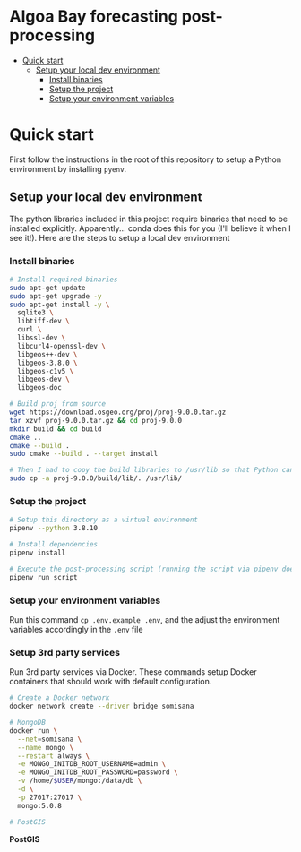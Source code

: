 # Algoa Bay forecasting post-processing

<!-- START doctoc generated TOC please keep comment here to allow auto update -->
<!-- DON'T EDIT THIS SECTION, INSTEAD RE-RUN doctoc TO UPDATE -->

- [Quick start](#quick-start)
  - [Setup your local dev environment](#setup-your-local-dev-environment)
    - [Install binaries](#install-binaries)
    - [Setup the project](#setup-the-project)
    - [Setup your environment variables](#setup-your-environment-variables)

<!-- END doctoc generated TOC please keep comment here to allow auto update -->

# Quick start

First follow the instructions in the root of this repository to setup a Python environment by installing `pyenv`.

## Setup your local dev environment

The python libraries included in this project require binaries that need to be installed explicitly. Apparently... conda does this for you (I'll believe it when I see it!). Here are the steps to setup a local dev environment

### Install binaries

```sh
# Install required binaries
sudo apt-get update
sudo apt-get upgrade -y
sudo apt-get install -y \
  sqlite3 \
  libtiff-dev \
  curl \
  libssl-dev \
  libcurl4-openssl-dev \
  libgeos++-dev \
  libgeos-3.8.0 \
  libgeos-c1v5 \
  libgeos-dev \
  libgeos-doc

# Build proj from source
wget https://download.osgeo.org/proj/proj-9.0.0.tar.gz
tar xzvf proj-9.0.0.tar.gz && cd proj-9.0.0
mkdir build && cd build
cmake ..
cmake --build .
sudo cmake --build . --target install

# Then I had to copy the build libraries to /usr/lib so that Python can use them
sudo cp -a proj-9.0.0/build/lib/. /usr/lib/
```

### Setup the project

```sh
# Setup this directory as a virtual environment
pipenv --python 3.8.10

# Install dependencies
pipenv install

# Execute the post-processing script (running the script via pipenv doesn't require activating the venv)
pipenv run script
```

### Setup your environment variables

Run this command `cp .env.example .env`, and the adjust the environment variables accordingly in the `.env` file

### Setup 3rd party services
Run 3rd party services via Docker. These commands setup Docker containers that should work with default configuration.


```sh
# Create a Docker network
docker network create --driver bridge somisana

# MongoDB
docker run \
  --net=somisana \
  --name mongo \
  --restart always \
  -e MONGO_INITDB_ROOT_USERNAME=admin \
  -e MONGO_INITDB_ROOT_PASSWORD=password \
  -v /home/$USER/mongo:/data/db \
  -d \
  -p 27017:27017 \
  mongo:5.0.8

# PostGIS
```

**PostGIS**
